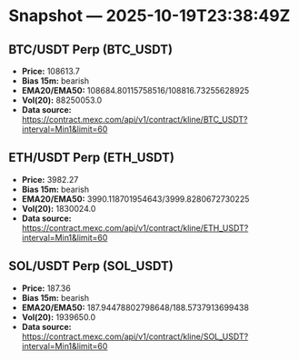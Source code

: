 # Snapshot — 2025-10-19T23:38:49Z

## BTC/USDT Perp (BTC_USDT)
- **Price:** 108613.7
- **Bias 15m:** bearish
- **EMA20/EMA50:** 108684.80115758516/108816.73255628925
- **Vol(20):** 88250053.0
- **Data source:** https://contract.mexc.com/api/v1/contract/kline/BTC_USDT?interval=Min1&limit=60

## ETH/USDT Perp (ETH_USDT)
- **Price:** 3982.27
- **Bias 15m:** bearish
- **EMA20/EMA50:** 3990.118701954643/3999.8280672730225
- **Vol(20):** 1830024.0
- **Data source:** https://contract.mexc.com/api/v1/contract/kline/ETH_USDT?interval=Min1&limit=60

## SOL/USDT Perp (SOL_USDT)
- **Price:** 187.36
- **Bias 15m:** bearish
- **EMA20/EMA50:** 187.94478802798648/188.5737913699438
- **Vol(20):** 1939650.0
- **Data source:** https://contract.mexc.com/api/v1/contract/kline/SOL_USDT?interval=Min1&limit=60
